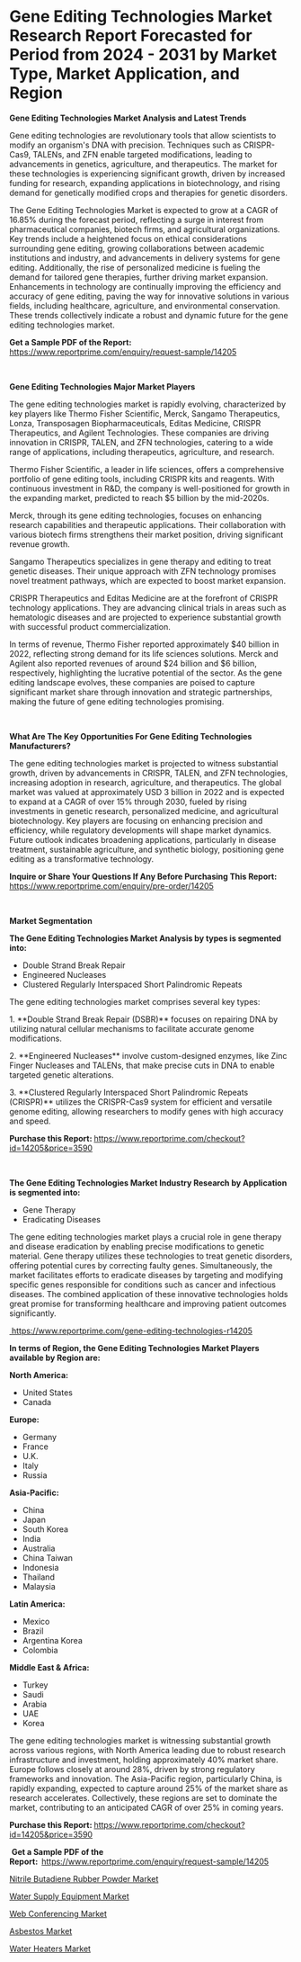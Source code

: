 <p><h1>Gene Editing Technologies Market Research Report Forecasted for Period from 2024 -  2031 by Market Type, Market Application, and Region</h1></p><p><strong>Gene Editing Technologies Market Analysis and Latest Trends</strong></p>
<p><p>Gene editing technologies are revolutionary tools that allow scientists to modify an organism's DNA with precision. Techniques such as CRISPR-Cas9, TALENs, and ZFN enable targeted modifications, leading to advancements in genetics, agriculture, and therapeutics. The market for these technologies is experiencing significant growth, driven by increased funding for research, expanding applications in biotechnology, and rising demand for genetically modified crops and therapies for genetic disorders.</p><p>The Gene Editing Technologies Market is expected to grow at a CAGR of 16.85% during the forecast period, reflecting a surge in interest from pharmaceutical companies, biotech firms, and agricultural organizations. Key trends include a heightened focus on ethical considerations surrounding gene editing, growing collaborations between academic institutions and industry, and advancements in delivery systems for gene editing. Additionally, the rise of personalized medicine is fueling the demand for tailored gene therapies, further driving market expansion. Enhancements in technology are continually improving the efficiency and accuracy of gene editing, paving the way for innovative solutions in various fields, including healthcare, agriculture, and environmental conservation. These trends collectively indicate a robust and dynamic future for the gene editing technologies market.</p></p>
<p><strong>Get a Sample PDF of the Report:&nbsp;</strong> <a href="https://www.reportprime.com/enquiry/request-sample/14205?utm_campaign=112&utm_medium=2&utm_source=Github&utm_content=ia&utm_term=29112024&utm_id=gene-editing-technologies">https://www.reportprime.com/enquiry/request-sample/14205</a></p>
<p>&nbsp;</p>
<p><strong>Gene Editing Technologies Major Market Players</strong></p>
<p><p>The gene editing technologies market is rapidly evolving, characterized by key players like Thermo Fisher Scientific, Merck, Sangamo Therapeutics, Lonza, Transposagen Biopharmaceuticals, Editas Medicine, CRISPR Therapeutics, and Agilent Technologies. These companies are driving innovation in CRISPR, TALEN, and ZFN technologies, catering to a wide range of applications, including therapeutics, agriculture, and research.</p><p>Thermo Fisher Scientific, a leader in life sciences, offers a comprehensive portfolio of gene editing tools, including CRISPR kits and reagents. With continuous investment in R&D, the company is well-positioned for growth in the expanding market, predicted to reach $5 billion by the mid-2020s.</p><p>Merck, through its gene editing technologies, focuses on enhancing research capabilities and therapeutic applications. Their collaboration with various biotech firms strengthens their market position, driving significant revenue growth.</p><p>Sangamo Therapeutics specializes in gene therapy and editing to treat genetic diseases. Their unique approach with ZFN technology promises novel treatment pathways, which are expected to boost market expansion.</p><p>CRISPR Therapeutics and Editas Medicine are at the forefront of CRISPR technology applications. They are advancing clinical trials in areas such as hematologic diseases and are projected to experience substantial growth with successful product commercialization.</p><p>In terms of revenue, Thermo Fisher reported approximately $40 billion in 2022, reflecting strong demand for its life sciences solutions. Merck and Agilent also reported revenues of around $24 billion and $6 billion, respectively, highlighting the lucrative potential of the sector. As the gene editing landscape evolves, these companies are poised to capture significant market share through innovation and strategic partnerships, making the future of gene editing technologies promising.</p></p>
<p>&nbsp;</p>
<p><strong>What Are The Key Opportunities For Gene Editing Technologies Manufacturers?</strong></p>
<p><p>The gene editing technologies market is projected to witness substantial growth, driven by advancements in CRISPR, TALEN, and ZFN technologies, increasing adoption in research, agriculture, and therapeutics. The global market was valued at approximately USD 3 billion in 2022 and is expected to expand at a CAGR of over 15% through 2030, fueled by rising investments in genetic research, personalized medicine, and agricultural biotechnology. Key players are focusing on enhancing precision and efficiency, while regulatory developments will shape market dynamics. Future outlook indicates broadening applications, particularly in disease treatment, sustainable agriculture, and synthetic biology, positioning gene editing as a transformative technology.</p></p>
<p><strong>Inquire or Share Your Questions If Any Before Purchasing This Report:</strong> <a href="https://www.reportprime.com/enquiry/pre-order/14205?utm_campaign=112&utm_medium=2&utm_source=Github&utm_content=ia&utm_term=29112024&utm_id=gene-editing-technologies">https://www.reportprime.com/enquiry/pre-order/14205</a></p>
<p>&nbsp;</p>
<p><strong>Market Segmentation</strong></p>
<p><strong>The Gene Editing Technologies Market Analysis by types is segmented into:</strong></p>
<p><ul><li>Double Strand Break Repair</li><li>Engineered Nucleases</li><li>Clustered Regularly Interspaced Short Palindromic Repeats</li></ul></p>
<p><p>The gene editing technologies market comprises several key types: </p><p>1. **Double Strand Break Repair (DSBR)** focuses on repairing DNA by utilizing natural cellular mechanisms to facilitate accurate genome modifications.</p><p>  </p><p>2. **Engineered Nucleases** involve custom-designed enzymes, like Zinc Finger Nucleases and TALENs, that make precise cuts in DNA to enable targeted genetic alterations. </p><p>3. **Clustered Regularly Interspaced Short Palindromic Repeats (CRISPR)** utilizes the CRISPR-Cas9 system for efficient and versatile genome editing, allowing researchers to modify genes with high accuracy and speed.</p></p>
<p><strong>Purchase this Report:&nbsp;</strong><a href="https://www.reportprime.com/checkout?id=14205&price=3590&utm_campaign=112&utm_medium=2&utm_source=Github&utm_content=ia&utm_term=29112024&utm_id=gene-editing-technologies">https://www.reportprime.com/checkout?id=14205&price=3590</a></p>
<p>&nbsp;</p>
<p><strong>The Gene Editing Technologies Market Industry Research by Application is segmented into:</strong></p>
<p><ul><li>Gene Therapy</li><li>Eradicating Diseases</li></ul></p>
<p><p>The gene editing technologies market plays a crucial role in gene therapy and disease eradication by enabling precise modifications to genetic material. Gene therapy utilizes these technologies to treat genetic disorders, offering potential cures by correcting faulty genes. Simultaneously, the market facilitates efforts to eradicate diseases by targeting and modifying specific genes responsible for conditions such as cancer and infectious diseases. The combined application of these innovative technologies holds great promise for transforming healthcare and improving patient outcomes significantly.</p></p>
<p><a href="https://www.reportprime.com/gene-editing-technologies-r14205?utm_campaign=112&utm_medium=2&utm_source=Github&utm_content=ia&utm_term=29112024&utm_id=gene-editing-technologies">&nbsp;https://www.reportprime.com/gene-editing-technologies-r14205</a></p>
<p><strong>In terms of Region, the Gene Editing Technologies Market Players available by Region are:</strong></p>
<p>
    <p> <strong> North America: </strong>
        <ul>
            <li>United States</li>
            <li>Canada</li>
        </ul>
        </p> 
    <p> <strong> Europe: </strong>
        <ul>
            <li>Germany</li>
            <li>France</li>
            <li>U.K.</li>
            <li>Italy</li>
            <li>Russia</li>
        </ul>
        </p> 
    <p> <strong> Asia-Pacific: </strong>
        <ul>
            <li>China</li>
            <li>Japan</li>
            <li>South Korea</li>
            <li>India</li>
            <li>Australia</li>
            <li>China Taiwan</li>
            <li>Indonesia</li>
            <li>Thailand</li>
            <li>Malaysia</li>
        </ul>
        </p> 
    <p> <strong> Latin America: </strong>
        <ul>
            <li>Mexico</li>
            <li>Brazil</li>
            <li>Argentina Korea</li>
            <li>Colombia</li>
        </ul>
        </p> 
    <p> <strong> Middle East & Africa: </strong>
        <ul>
            <li>Turkey</li>
            <li>Saudi</li>
            <li>Arabia</li>
            <li>UAE</li>
            <li>Korea</li>
        </ul>
    </p>
    </p>
<p><p>The gene editing technologies market is witnessing substantial growth across various regions, with North America leading due to robust research infrastructure and investment, holding approximately 40% market share. Europe follows closely at around 28%, driven by strong regulatory frameworks and innovation. The Asia-Pacific region, particularly China, is rapidly expanding, expected to capture around 25% of the market share as research accelerates. Collectively, these regions are set to dominate the market, contributing to an anticipated CAGR of over 25% in coming years.</p></p>
<p><strong>Purchase this Report: </strong><a href="https://www.reportprime.com/checkout?id=14205&price=3590&utm_campaign=112&utm_medium=2&utm_source=Github&utm_content=ia&utm_term=29112024&utm_id=gene-editing-technologies">https://www.reportprime.com/checkout?id=14205&price=3590</a></p>
<p>&nbsp;<strong>Get a Sample PDF of the Report:&nbsp;&nbsp;</strong><a href="https://www.reportprime.com/enquiry/request-sample/14205?utm_campaign=112&utm_medium=2&utm_source=Github&utm_content=ia&utm_term=29112024&utm_id=gene-editing-technologies">https://www.reportprime.com/enquiry/request-sample/14205</a></p>
<p><strong></strong></p>
<p><p><a href="https://issuu.com/reportprime-2/docs/nitrile-butadiene-rubber-powder-market-size-2030.p?utm_campaign=112&utm_medium=2&utm_source=Github&utm_content=ia&utm_term=29112024&utm_id=gene-editing-technologies">Nitrile Butadiene Rubber Powder Market</a></p><p><a href="https://www.linkedin.com/pulse/strategic-roadmap-global-water-supply-equipment-market-insights-eh7ze?utm_campaign=112&utm_medium=2&utm_source=Github&utm_content=ia&utm_term=29112024&utm_id=gene-editing-technologies">Water Supply Equipment Market</a></p><p><a href="https://www.linkedin.com/pulse/global-web-conferencing-market-insights-growth-pricing-trends-ax22c?utm_campaign=112&utm_medium=2&utm_source=Github&utm_content=ia&utm_term=29112024&utm_id=gene-editing-technologies">Web Conferencing Market</a></p><p><a href="https://issuu.com/reportprime-2/docs/asbestos-market-size-2030.pptx?utm_campaign=112&utm_medium=2&utm_source=Github&utm_content=ia&utm_term=29112024&utm_id=gene-editing-technologies">Asbestos Market</a></p><p><a href="https://www.linkedin.com/pulse/water-heaters-market-consolidation-impact-structure-2024-2031-blaae?utm_campaign=112&utm_medium=2&utm_source=Github&utm_content=ia&utm_term=29112024&utm_id=gene-editing-technologies">Water Heaters Market</a></p></p>